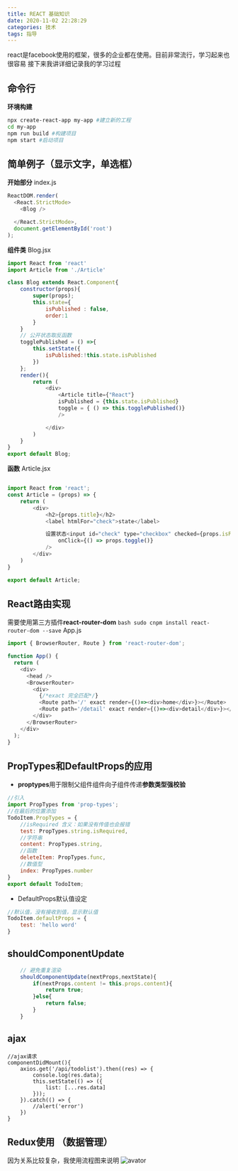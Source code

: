 ```yaml
---
title: REACT 基础知识
date: 2020-11-02 22:28:29
categories: 技术
tags: 指导
---
```


react是facebook使用的框架，很多的企业都在使用。目前非常流行，学习起来也很容易
接下来我讲详细记录我的学习过程

<!-- more -->

## 命令行

**环境构建**
```bash
npx create-react-app my-app #建立新的工程
cd my-app 
npm run build #构建项目
npm start #启动项目
```
## 简单例子（显示文字，单选框）
**开始部分**
index.js
```javascript
ReactDOM.render(
  <React.StrictMode>
    <Blog />

  </React.StrictMode>,
  document.getElementById('root')
);
```
**组件类**
Blog.jsx
```javascript
import React from 'react'
import Article from './Article'

class Blog extends React.Component{
    constructor(props){
        super(props);
        this.state={
            isPublished : false,
            order:1
        }
    }
    // 公开状态取反函数
    togglePublished = () =>{
        this.setState({
            isPublished:!this.state.isPublished
        })
    };
    render(){
        return (
            <div>
                <Article title={"React"}
                isPublished = {this.state.isPublished}
                toggle = { () => this.togglePublished()}
                />

            </div>
        )
    }
}
export default Blog;
```

**函数**
Article.jsx

```javascript

import React from 'react';
const Article = (props) => {
    return (
        <div>
            <h2>{props.title}</h2>
            <label htmlFor="check">state</label>

            设置状态<input id="check" type="checkbox" checked={props.isPublished}
                onClick={() => props.toggle()}
            />
        </div>
    )
}

export default Article;

```

## React路由实现
需要使用第三方插件**react-router-dom**
```bash sudo cnpm install react-router-dom --save```
App.js
```javascript
import { BrowserRouter, Route } from 'react-router-dom';

function App() {
  return (
    <div> 
      <head />
      <BrowserRouter>
        <div>
          {/*exact 完全匹配*/}
          <Route path='/' exact render={()=><div>home</div>}></Route>
          <Route path='/detail' exact render={()=><div>detail</div>}></Route>
        </div>
      </BrowserRouter>
    </div>
  );
}
```
## PropTypes和DefaultProps的应用
+ **proptypes**用于限制父组件组件向子组件传递**参数类型强校验**
```javascript
//引入
import PropTypes from 'prop-types';
//在最后的位置添加
TodoItem.PropTypes = {
    //isRequired 含义：如果没有传值也会报错
    test: PropTypes.string.isRequired,
    //字符串
    content: PropTypes.string,
    //函数
    deleteItem: PropTypes.func,
    //数值型
    index: PropTypes.number
}
export default TodoItem;
```
+ DefaultProps默认值设定
```javascript
//默认值，没有接收到值，显示默认值
TodoItem.defaultProps = {
    test: 'hello word'
}
```
## shouldComponentUpdate
```javascript
    // 避免重复渲染
    shouldComponentUpdate(nextProps,nextState){
        if(nextProps.content != this.props.content){
            return true;
        }else{
            return false;
        }
    }
```
## ajax
    //ajax请求
    componentDidMount(){
        axios.get('/api/todolist').then((res) => {
            console.log(res.data);
            this.setState(() => ({
                list: [...res.data]
            }));
        }).catch(() => {
            //alert('error')
        })
    }

## Redux使用 （数据管理）
因为关系比较复杂，我使用流程图来说明
![avator](2020111101.jpeg)

